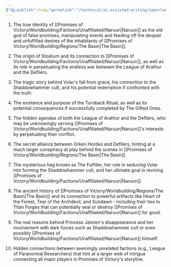 ```yaml
---
{"dg-publish":true,"permalink":"/technical/ai-assisted-writing/important-secrets-of-the-campain/","noteIcon":"Technical","created":"2023-04-10T23:09:57.320+02:00","updated":"2023-05-12T20:10:23.077+02:00"}
---
```


1. The true identity of [[Promises of Victory/Worldbuilding/Factions/Unaffiliated/Naruun\|Naruun]] as the old god of false promises, manipulating events and feeding off the despair and unfulfilled desires of the inhabitants of [[Promises of Victory/Worldbuilding/Regions/The Basin\|The Basin]].

2. The origin of Stoalium and its connection to [[Promises of Victory/Worldbuilding/Factions/Unaffiliated/Naruun\|Naruun]], as well as its role in perpetuating the endless war between the League of Arathor and the Defilers.

3. The tragic story behind Volar's fall from grace, his connection to the Shaddowhammer cult, and his potential redemption if confronted with the truth.

4. The existence and purpose of the Turnback Ritual, as well as its potential consequences if successfully completed by The Gifted Ones.

5. The hidden agendas of both the League of Arathor and the Defilers, who may be unknowingly serving [[Promises of Victory/Worldbuilding/Factions/Unaffiliated/Naruun\|Naruun]]'s interests by perpetuating their conflict.

6. The secret alliance between Orken Hordes and Defilers, hinting at a much larger conspiracy at play behind the scenes in [[Promises of Victory/Worldbuilding/Regions/The Basin\|The Basin]].

7. The mysterious hag known as The Fulfiller, her role in seducing Volar into forming the Shaddowhammer cult, and her ultimate goal in reviving [[Promises of Victory/Worldbuilding/Factions/Unaffiliated/Naruun\|Naruun]].

8. The ancient history of [[Promises of Victory/Worldbuilding/Regions/The Basin\|The Basin]] and its connection to powerful artifacts like Heart of the Forest, Tear of the Archdevil, and Sundawn - including their ties to Titan Forges that can potentially seal or destroy [[Promises of Victory/Worldbuilding/Factions/Unaffiliated/Naruun\|Naruun]] for good.

9. The real reasons behind Princess Jaloren's disappearance and her involvement with dark forces such as Shaddowhammer cult or even possibly [[Promises of Victory/Worldbuilding/Factions/Unaffiliated/Naruun\|Naruun]] himself.

10. Hidden connections between seemingly unrelated factions (e.g., League of Paranormal Researchers) that hint at a larger web of intrigue connecting all major players in Promises of Victory's storyline.
